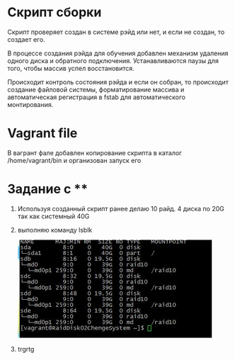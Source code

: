 # Скрипт сборки #

Скрипт проверяет создан в системе рэйд или нет, и если не создан, то создает его.

В процессе создания рэйда для обучения добавлен механизм удаления одного диска и обратного подключения. Устанавливаются паузы для того, чтобы массив успел восстановится.

Происходит контроль состояния рэйда и если он собран, то происходит создание файловой системы, форматирование массива и автоматическая регистрация в fstab для автоматического монтирования.

# Vagrant file #

В вагрант фале добавлен копирование скрипта в каталог /home/vagrant/bin и организован запуск его

# Задание с ** 

1. Используя созданный скрипт ранее делаю 10 райд. 4 диска по 20G так как системный 40G
2. выполняю команду lsblk

	![lsblk](02_Disk/lsblk_ferst.JPG)

3. trgrtg